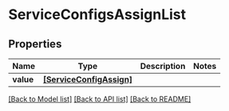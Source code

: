 # ServiceConfigsAssignList


## Properties
Name | Type | Description | Notes
------------ | ------------- | ------------- | -------------
**value** | [**[ServiceConfigAssign]**](ServiceConfigAssign.md) |  | 

[[Back to Model list]](../README.md#documentation-for-models) [[Back to API list]](../README.md#documentation-for-api-endpoints) [[Back to README]](../README.md)


